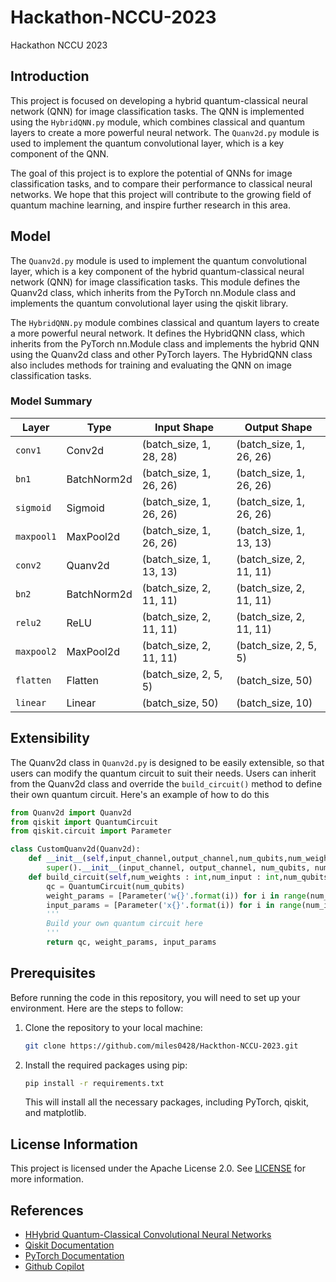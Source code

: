 # Hackathon-NCCU-2023

Hackathon NCCU 2023

## Introduction

This project is focused on developing a hybrid quantum-classical neural network (QNN) for image classification tasks. The QNN is implemented using the `HybridQNN.py` module, which combines classical and quantum layers to create a more powerful neural network. The `Quanv2d.py` module is used to implement the quantum convolutional layer, which is a key component of the QNN.

The goal of this project is to explore the potential of QNNs for image classification tasks, and to compare their performance to classical neural networks. We hope that this project will contribute to the growing field of quantum machine learning, and inspire further research in this area.

## Model

The `Quanv2d.py` module is used to implement the quantum convolutional layer, which is a key component of the hybrid quantum-classical neural network (QNN) for image classification tasks. This module defines the Quanv2d class, which inherits from the PyTorch nn.Module class and implements the quantum convolutional layer using the qiskit library.

The `HybridQNN.py` module combines classical and quantum layers to create a more powerful neural network. It defines the HybridQNN class, which inherits from the PyTorch nn.Module class and implements the hybrid QNN using the Quanv2d class and other PyTorch layers. The HybridQNN class also includes methods for training and evaluating the QNN on image classification tasks.

### Model Summary

| Layer | Type | Input Shape | Output Shape |
|-------|------|-------------|--------------|
| `conv1` | Conv2d | (batch_size, 1, 28, 28) | (batch_size, 1, 26, 26) |
| `bn1` | BatchNorm2d | (batch_size, 1, 26, 26) | (batch_size, 1, 26, 26) |
| `sigmoid` | Sigmoid | (batch_size, 1, 26, 26) | (batch_size, 1, 26, 26) |
| `maxpool1` | MaxPool2d | (batch_size, 1, 26, 26) | (batch_size, 1, 13, 13) |
| `conv2` | Quanv2d | (batch_size, 1, 13, 13) | (batch_size, 2, 11, 11) |
| `bn2` | BatchNorm2d | (batch_size, 2, 11, 11) | (batch_size, 2, 11, 11) |
| `relu2` | ReLU | (batch_size, 2, 11, 11) | (batch_size, 2, 11, 11) |
| `maxpool2` | MaxPool2d | (batch_size, 2, 11, 11) | (batch_size, 2, 5, 5) |
| `flatten` | Flatten | (batch_size, 2, 5, 5) | (batch_size, 50) |
| `linear` | Linear | (batch_size, 50) | (batch_size, 10) |

## Extensibility

The Quanv2d class in `Quanv2d.py` is designed to be easily extensible, so that users can modify the quantum circuit to suit their needs. Users can inherit from the Quanv2d class and override the `build_circuit()` method to define their own quantum circuit. Here's an example of how to do this

```python
from Quanv2d import Quanv2d
from qiskit import QuantumCircuit
from qiskit.circuit import Parameter

class CustomQuanv2d(Quanv2d):
    def __init__(self,input_channel,output_channel,num_qubits,num_weight,kernel_size = 3,stride = 1):
        super().__init__(input_channel, output_channel, num_qubits, num_weight, kernel_size, stride)
    def build_circuit(self,num_weights : int,num_input : int,num_qubits : int = 3):
        qc = QuantumCircuit(num_qubits)
        weight_params = [Parameter('w{}'.format(i)) for i in range(num_weights)]
        input_params = [Parameter('x{}'.format(i)) for i in range(num_input)]
        '''
        Build your own quantum circuit here
        '''
        return qc, weight_params, input_params
```

## Prerequisites

Before running the code in this repository, you will need to set up your environment. Here are the steps to follow:

1. Clone the repository to your local machine:

    ```bash
    git clone https://github.com/miles0428/Hackthon-NCCU-2023.git
    ```

2. Install the required packages using pip:

    ```bash
    pip install -r requirements.txt
    ```

    This will install all the necessary packages, including PyTorch, qiskit, and matplotlib.

## License Information

This project is licensed under the Apache License 2.0. See [LICENSE](LICENSE) for more information.

## References

- [HHybrid Quantum-Classical Convolutional Neural Networks](https://arxiv.org/pdf/1911.02998.pdf)
- [Qiskit Documentation](https://qiskit.org/documentation/)
- [PyTorch Documentation](https://pytorch.org/docs/stable/index.html)
- [Github Copilot](https://thanksforthecode.com)
